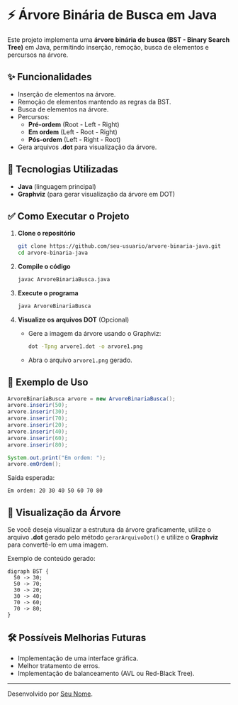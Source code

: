 # ⚡ Árvore Binária de Busca em Java

Este projeto implementa uma **árvore binária de busca (BST - Binary Search Tree)** em Java, permitindo inserção, remoção, busca de elementos e percursos na árvore.

## ✨ Funcionalidades

- Inserção de elementos na árvore.
- Remoção de elementos mantendo as regras da BST.
- Busca de elementos na árvore.
- Percursos:
  - **Pré-ordem** (Root - Left - Right)
  - **Em ordem** (Left - Root - Right)
  - **Pós-ordem** (Left - Right - Root)
- Gera arquivos **.dot** para visualização da árvore.

## 💪 Tecnologias Utilizadas

- **Java** (linguagem principal)
- **Graphviz** (para gerar visualização da árvore em DOT)

## ✅ Como Executar o Projeto

1. **Clone o repositório**

   ```sh
   git clone https://github.com/seu-usuario/arvore-binaria-java.git
   cd arvore-binaria-java
   ```

2. **Compile o código**

   ```sh
   javac ArvoreBinariaBusca.java
   ```

3. **Execute o programa**

   ```sh
   java ArvoreBinariaBusca
   ```

4. **Visualize os arquivos DOT** (Opcional)

   - Gere a imagem da árvore usando o Graphviz:
     ```sh
     dot -Tpng arvore1.dot -o arvore1.png
     ```
   - Abra o arquivo `arvore1.png` gerado.

## 📝 Exemplo de Uso

```java
ArvoreBinariaBusca arvore = new ArvoreBinariaBusca();
arvore.inserir(50);
arvore.inserir(30);
arvore.inserir(70);
arvore.inserir(20);
arvore.inserir(40);
arvore.inserir(60);
arvore.inserir(80);

System.out.print("Em ordem: ");
arvore.emOrdem();
```

Saída esperada:

```
Em ordem: 20 30 40 50 60 70 80
```

## 🎨 Visualização da Árvore

Se você deseja visualizar a estrutura da árvore graficamente, utilize o arquivo **.dot** gerado pelo método `gerarArquivoDot()` e utilize o **Graphviz** para convertê-lo em uma imagem.

Exemplo de conteúdo gerado:

```
digraph BST {
  50 -> 30;
  50 -> 70;
  30 -> 20;
  30 -> 40;
  70 -> 60;
  70 -> 80;
}
```

## 🛠️ Possíveis Melhorias Futuras

- Implementação de uma interface gráfica.
- Melhor tratamento de erros.
- Implementação de balanceamento (AVL ou Red-Black Tree).

---

Desenvolvido por [Seu Nome](https://www.linkedin.com/in/seu-linkedin/).

